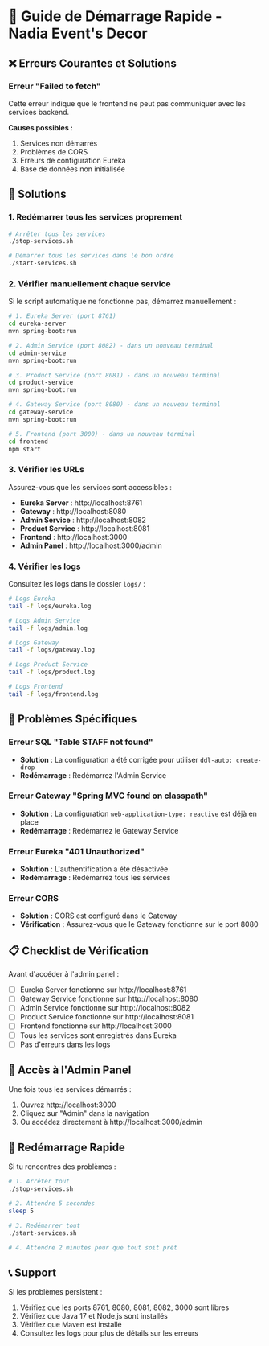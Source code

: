 # 🚀 Guide de Démarrage Rapide - Nadia Event's Decor

## ❌ Erreurs Courantes et Solutions

### **Erreur "Failed to fetch"**
Cette erreur indique que le frontend ne peut pas communiquer avec les services backend.

**Causes possibles :**
1. Services non démarrés
2. Problèmes de CORS
3. Erreurs de configuration Eureka
4. Base de données non initialisée

## 🔧 Solutions

### **1. Redémarrer tous les services proprement**

```bash
# Arrêter tous les services
./stop-services.sh

# Démarrer tous les services dans le bon ordre
./start-services.sh
```

### **2. Vérifier manuellement chaque service**

Si le script automatique ne fonctionne pas, démarrez manuellement :

```bash
# 1. Eureka Server (port 8761)
cd eureka-server
mvn spring-boot:run

# 2. Admin Service (port 8082) - dans un nouveau terminal
cd admin-service
mvn spring-boot:run

# 3. Product Service (port 8081) - dans un nouveau terminal
cd product-service
mvn spring-boot:run

# 4. Gateway Service (port 8080) - dans un nouveau terminal
cd gateway-service
mvn spring-boot:run

# 5. Frontend (port 3000) - dans un nouveau terminal
cd frontend
npm start
```

### **3. Vérifier les URLs**

Assurez-vous que les services sont accessibles :

- **Eureka Server** : http://localhost:8761
- **Gateway** : http://localhost:8080
- **Admin Service** : http://localhost:8082
- **Product Service** : http://localhost:8081
- **Frontend** : http://localhost:3000
- **Admin Panel** : http://localhost:3000/admin

### **4. Vérifier les logs**

Consultez les logs dans le dossier `logs/` :

```bash
# Logs Eureka
tail -f logs/eureka.log

# Logs Admin Service
tail -f logs/admin.log

# Logs Gateway
tail -f logs/gateway.log

# Logs Product Service
tail -f logs/product.log

# Logs Frontend
tail -f logs/frontend.log
```

## 🐛 Problèmes Spécifiques

### **Erreur SQL "Table STAFF not found"**
- **Solution** : La configuration a été corrigée pour utiliser `ddl-auto: create-drop`
- **Redémarrage** : Redémarrez l'Admin Service

### **Erreur Gateway "Spring MVC found on classpath"**
- **Solution** : La configuration `web-application-type: reactive` est déjà en place
- **Redémarrage** : Redémarrez le Gateway Service

### **Erreur Eureka "401 Unauthorized"**
- **Solution** : L'authentification a été désactivée
- **Redémarrage** : Redémarrez tous les services

### **Erreur CORS**
- **Solution** : CORS est configuré dans le Gateway
- **Vérification** : Assurez-vous que le Gateway fonctionne sur le port 8080

## 📋 Checklist de Vérification

Avant d'accéder à l'admin panel :

- [ ] Eureka Server fonctionne sur http://localhost:8761
- [ ] Gateway Service fonctionne sur http://localhost:8080
- [ ] Admin Service fonctionne sur http://localhost:8082
- [ ] Product Service fonctionne sur http://localhost:8081
- [ ] Frontend fonctionne sur http://localhost:3000
- [ ] Tous les services sont enregistrés dans Eureka
- [ ] Pas d'erreurs dans les logs

## 🎯 Accès à l'Admin Panel

Une fois tous les services démarrés :

1. Ouvrez http://localhost:3000
2. Cliquez sur "Admin" dans la navigation
3. Ou accédez directement à http://localhost:3000/admin

## 🔄 Redémarrage Rapide

Si tu rencontres des problèmes :

```bash
# 1. Arrêter tout
./stop-services.sh

# 2. Attendre 5 secondes
sleep 5

# 3. Redémarrer tout
./start-services.sh

# 4. Attendre 2 minutes pour que tout soit prêt
```

## 📞 Support

Si les problèmes persistent :

1. Vérifiez que les ports 8761, 8080, 8081, 8082, 3000 sont libres
2. Vérifiez que Java 17 et Node.js sont installés
3. Vérifiez que Maven est installé
4. Consultez les logs pour plus de détails sur les erreurs 